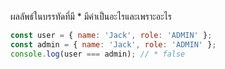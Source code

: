 ผลลัพธ์ในบรรทัดที่มี * มีค่าเป็นอะไรและเพราะอะไร

```js
const user = { name: 'Jack', role: 'ADMIN' };
const admin = { name: 'Jack', role: 'ADMIN' };
console.log(user === admin); // * false
```